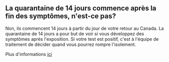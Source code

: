 ## La quarantaine de 14 jours commence après la fin des symptômes, n'est-ce pas?

Non, ils commencent 14 jours à partir du jour de votre retour au Canada. La quarantaine de 14 jours a pour but de voir si vous développez des symptômes après l'exposition. Si votre test est positif, c'est à l'équipe de traitement de décider quand vous pourrez rompre l'isolement.

Plus d'informations [ici](https://msss.gouv.qc.ca/professionnels/documents/coronavirus-2019-ncov/Algorithme-decisionnel-clinique-covid-19.pdf)
